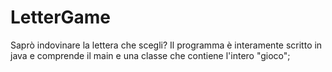 # LetterGame
 Saprò indovinare la lettera che scegli?
Il programma è interamente scritto in java e comprende il main e una classe che contiene l'intero "gioco";
